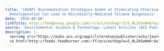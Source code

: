 ```yaml
---
title: '[ASAP] Bioremediation Strategies Aimed at Stimulating Chlorinated Solvent
  Dehalogenation Can Lead to Microbially-Mediated Toluene Biogenesis'
date: '2018-08-08'
linkTitle: http://feedproxy.google.com/~r/acs/esthag/~3/5_HL2k5w0m0/acs.est.8b02081
source: 'Environmental Science & Technology: Latest Articles (ACS Publications)'
description: |-
  <p><img src="https://pubs.acs.org/appl/literatum/publisher/achs/journals/content/esthag/0/esthag.ahead-of-print/acs.est.8b02081/20180808/images/medium/es-2018-02081m_0005.gif" alt="TOC Graphic"/></p><div><cite>Environmental Science & Technology</cite></div><div>DOI: 10.1021/acs.est.8b02081</div><div class="feedflare">
  <a href="http://feeds.feedburner.com/~ff/acs/esthag?a=5_HL2k5w0m0:9u3E0ofr0XQ:yIl2AUoC8zA"><img src="http://feeds.feedburner.com/~ff/acs/esthag?d=yIl2AUoC8zA" border="0"></img></a>
---
```

